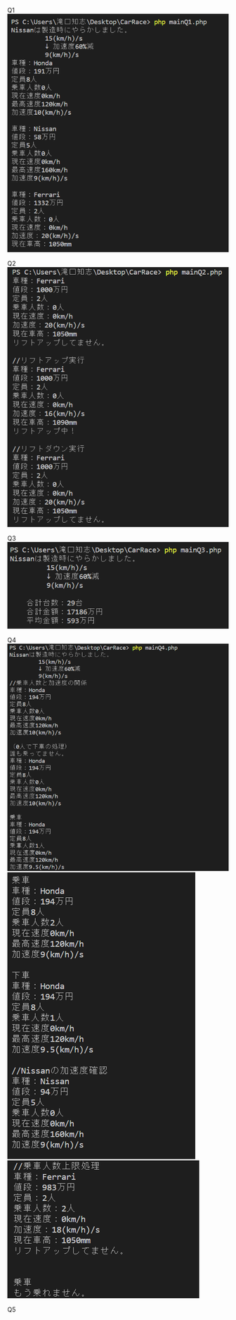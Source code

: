 
Q1  
![](/結果のスクショ/Q1/Q1.png)  
  
Q2  
![](/結果のスクショ/Q2/Q2.png)  
  
Q3  
![](/結果のスクショ/Q3/Q3.png)  
  
Q4
![](/結果のスクショ/Q4/Q4-1.png)  
![](/結果のスクショ/Q4/Q4-2.png)  
![](/結果のスクショ/Q4/Q4-3.png)  
  
Q5